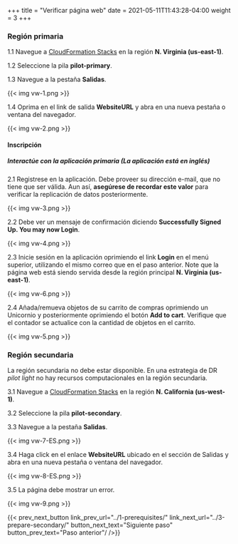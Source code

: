 +++
title = "Verificar página web"
date =  2021-05-11T11:43:28-04:00
weight = 3
+++

### Región primaria

1.1 Navegue a [CloudFormation Stacks](https://console.aws.amazon.com/cloudformation/home?region=us-east-1#/stacks/) en la región **N. Virginia (us-east-1)**.

1.2 Seleccione la pila **pilot-primary**.

1.3 Navegue a la pestaña **Salidas**.

{{< img vw-1.png >}}

1.4 Oprima en el link de salida **WebsiteURL** y abra en una nueva pestaña o ventana del navegador.

{{< img vw-2.png >}}

#### Inscripción
##### Interactúe con la aplicación primaria (La aplicación está en inglés)

2.1 Registrese en la aplicación. Debe proveer su dirección e-mail, que no tiene que ser válida. Aun así, **asegúrese de recordar este valor** para verificar la replicación de datos posteriormente.

{{< img vw-3.png >}}

2.2 Debe ver un mensaje de confirmación diciendo **Successfully Signed Up. You may now Login**.

{{< img vw-4.png >}}

2.3 Inicie sesión en la aplicación oprimiendo el link **Login** en el menú superior, utilizando el mismo correo que en el paso anterior. Note que la página web está siendo servida desde la región principal **N. Virginia (us-east-1)**.

{{< img vw-6.png >}}

2.4 Añada/remueva objetos de su carrito de compras oprimiendo un Unicornio y posteriormente oprimiendo el botón **Add to cart**. Verifique que el contador se actualice con la cantidad de objetos en el carrito.

{{< img vw-5.png >}}

### Región secundaria

La región secundaria no debe estar disponible. En una estrategia de DR _pilot light_ no hay recursos computacionales en la región secundaria.

3.1  Navegue a [CloudFormation Stacks](https://console.aws.amazon.com/cloudformation/home?region=us-west-1#/stacks/) en la región **N. California (us-west-1)**.

3.2 Seleccione la pila **pilot-secondary**.

3.3 Navegue a la pestaña **Salidas**.

{{< img vw-7-ES.png >}}

3.4 Haga click en el enlace **WebsiteURL** ubicado en el sección de Salidas y abra en una nueva pestaña o ventana del navegador.

{{< img vw-8-ES.png >}}

3.5 La página debe mostrar un error.

{{< img vw-9.png >}}

{{< prev_next_button link_prev_url="../1-prerequisites/" link_next_url="../3-prepare-secondary/" button_next_text="Siguiente paso" button_prev_text="Paso anterior"/ />}}
